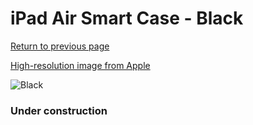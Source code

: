 # iPad Air Smart Case - Black

[Return to previous page](/ipad_air)

[High-resolution image from Apple](https://store.storeimages.cdn-apple.com/8756/as-images.apple.com/is/MF051?wid=4500&hei=4500&fmt=png)

<div style="width: 384px"><img src="/everysource/MF051.png" alt="Black"></div>

### Under construction
